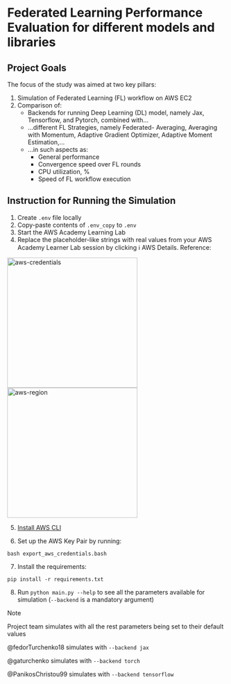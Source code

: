 # Federated Learning Performance Evaluation for different models and libraries

## Project Goals
The focus of the study was aimed at two key pillars:
1. Simulation of Federated Learning (FL) workflow on AWS EC2
2. Comparison of:
     - Backends for running Deep Learning (DL) model, namely Jax, Tensorflow, and Pytorch, combined with...
     - ...different FL Strategies, namely Federated- Averaging, Averaging with Momentum, Adaptive Gradient Optimizer, Adaptive Moment Estimation,...
     - ...in such aspects as:
       - General performance
       - Convergence speed over FL rounds
       - CPU utilization, %
       - Speed of FL workflow execution

## Instruction for Running the Simulation
1. Create `.env` file locally
2. Copy-paste contents of `.env_copy` to `.env`
3. Start the AWS Academy Learning Lab
4. Replace the placeholder-like strings with real values from your AWS Academy Learner Lab session by clicking :information_source: AWS Details. Reference:
<img src="https://sun9-42.userapi.com/impg/DYEB3AT48yllPzWMAgYAVaWtj_-t5gPIz9k3pg/yupOWkYahvA.jpg?size=712x658&quality=95&sign=32e3fb5d15f710eac79f57db569af1fd&type=album" alt="aws-credentials" width="300"/>
<img src="https://sun9-42.userapi.com/kg6MBo9vkjdDLAo1b4nhkRJGSh22_XYSivrHjw/dDXouXf0Kp4.jpg?size=688x636&quality=95&sign=d9d40bb5e17a5e30a9f33657fc7d6899&type=album" alt="aws-region" width="300"/>

5. [Install AWS CLI](https://docs.aws.amazon.com/cli/latest/userguide/getting-started-install.html)

6. Set up the AWS Key Pair by running:

`bash export_aws_credentials.bash`

7. Install the requirements:

`pip install -r requirements.txt`

8. Run `python main.py --help` to see all the parameters available for simulation (`--backend` is a mandatory argument)
> [!NOTE]
> Project team simulates with all the rest parameters being set to their default values
> 
> @fedorTurchenko18 simulates with `--backend jax`
> 
> @gaturchenko simulates with `--backend torch`
> 
> @PanikosChristou99 simulates with `--backend tensorflow`

